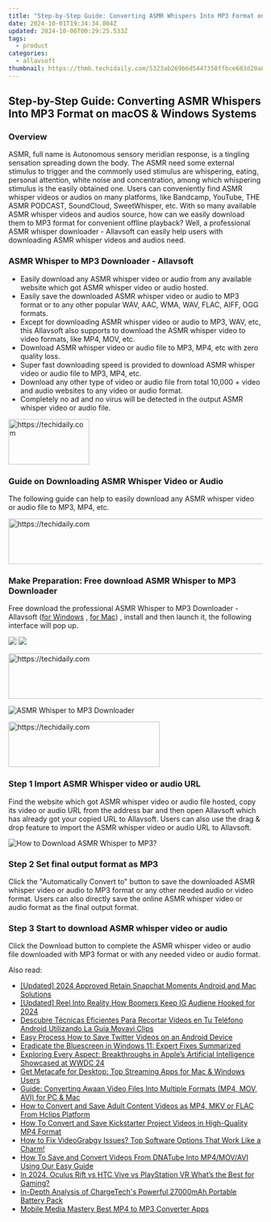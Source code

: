 ```yaml
---
title: "Step-by-Step Guide: Converting ASMR Whispers Into MP3 Format on macOS & Windows Systems"
date: 2024-10-01T19:34:34.804Z
updated: 2024-10-06T00:29:25.533Z
tags:
  - product
categories:
  - allavsoft
thumbnail: https://thmb.techidaily.com/5323ab269b6d5447358ffbce683d20a8b0db809b59cc59254c5cb25869dff46a.jpg
---
```


## Step-by-Step Guide: Converting ASMR Whispers Into MP3 Format on macOS & Windows Systems

### Overview

ASMR, full name is Autonomous sensory meridian response, is a tingling sensation spreading down the body. The ASMR need some external stimulus to trigger and the commonly used stimulus are whispering, eating, personal attention, white noise and concentration, among which whispering stimulus is the easily obtained one. Users can conveniently find ASMR whisper videos or audios on many platforms, like Bandcamp, YouTube, THE ASMR PODCAST, SoundCloud, SweetWhisper, etc. With so many available ASMR whisper videos and audios source, how can we easily download them to MP3 format for convenient offline playback? Well, a professional ASMR whisper downloader - Allavsoft can easily help users with downloading ASMR whisper videos and audios need.

### ASMR Whisper to MP3 Downloader - Allavsoft

* Easily download any ASMR whisper video or audio from any available website which got ASMR whisper video or audio hosted.
* Easily save the downloaded ASMR whisper video or audio to MP3 format or to any other popular WAV, AAC, WMA, WAV, FLAC, AIFF, OGG formats.
* Except for downloading ASMR whisper video or audio to MP3, WAV, etc, this Allavsoft also supports to download the ASMR whisper video to video formats, like MP4, MOV, etc.
* Download ASMR whisper video or audio file to MP3, MP4, etc with zero quality loss.
* Super fast downloading speed is provided to download ASMR whisper video or audio file to MP3, MP4, etc.
* Download any other type of video or audio file from total 10,000 + video and audio websites to any video or audio format.
* Completely no ad and no virus will be detected in the output ASMR whisper video or audio file.

<!-- affiliate ads begin -->
<a href="https://united.elfm.net/c/5597632/2139558/4704" target="_top" id="2139558">
  <img src="//a.impactradius-go.com/display-ad/4704-2139558" border="0" alt="https://techidaily.com" width="160" height="90"/>
</a>
<img height="0" width="0" src="https://united.elfm.net/i/5597632/2139558/4704" style="position:absolute;visibility:hidden;" border="0" />
<!-- affiliate ads end -->

### Guide on Downloading ASMR Whisper Video or Audio

The following guide can help to easily download any ASMR whisper video or audio file to MP3, MP4, etc.

<!-- affiliate ads begin -->
<a href="https://appsumo.8odi.net/c/5597632/2144272/7443" target="_top" id="2144272">
  <img src="//a.impactradius-go.com/display-ad/7443-2144272" border="0" alt="https://techidaily.com" width="728" height="90"/>
</a>
<img height="0" width="0" src="https://appsumo.8odi.net/i/5597632/2144272/7443" style="position:absolute;visibility:hidden;" border="0" />
<!-- affiliate ads end -->

### Make Preparation: Free download ASMR Whisper to MP3 Downloader

Free download the professional ASMR Whisper to MP3 Downloader - Allavsoft ([for Windows](https://tools.techidaily.com/allavsoft/products/) , [for Mac](https://tools.techidaily.com/allavsoft/products/)) , install and then launch it, the following interface will pop up.

[![](https://www.allavsoft.com/how-to/../images/how-to/free-download-win.jpg)](https://tools.techidaily.com/allavsoft/products/) [![](https://www.allavsoft.com/how-to/../images/how-to/free-download-mac.jpg)](https://tools.techidaily.com/allavsoft/products/)

<!-- affiliate ads begin -->
<a href="https://aligracehair.sjv.io/c/5597632/1880944/19272" target="_top" id="1880944">
  <img src="//a.impactradius-go.com/display-ad/19272-1880944" border="0" alt="https://techidaily.com" width="728" height="90"/>
</a>
<img height="0" width="0" src="https://aligracehair.sjv.io/i/5597632/1880944/19272" style="position:absolute;visibility:hidden;" border="0" />
<!-- affiliate ads end -->

![ASMR Whisper to MP3 Downloader](https://www.allavsoft.com/how-to/../images/allavsoft/screen-shot-600.jpg)

<!-- affiliate ads begin -->
<a href="https://aligracehair.sjv.io/c/5597632/2016129/19272" target="_top" id="2016129">
  <img src="//a.impactradius-go.com/display-ad/19272-2016129" border="0" alt="https://techidaily.com" width="300" height="90"/>
</a>
<img height="0" width="0" src="https://aligracehair.sjv.io/i/5597632/2016129/19272" style="position:absolute;visibility:hidden;" border="0" />
<!-- affiliate ads end -->

### Step 1 Import ASMR Whisper video or audio URL

Find the website which got ASMR whisper video or audio file hosted, copy its video or audio URL from the address bar and then open Allavsoft which has already got your copied URL to Allavsoft. Users can also use the drag & drop feature to import the ASMR whisper video or audio URL to Allavsoft.

![How to Download ASMR Whisper to MP3?](https://www.allavsoft.com/how-to/../images/how-to/download-rtmp-video/download-rtmp-video.jpg)

### Step 2 Set final output format as MP3

Click the "Automatically Convert to" button to save the downloaded ASMR whisper video or audio to MP3 format or any other needed audio or video format. Users can also directly save the online ASMR whisper video or audio format as the final output format.

### Step 3 Start to download ASMR whisper video or audio

Click the Download button to complete the ASMR whisper video or audio file downloaded with MP3 format or with any needed video or audio format.

<ins class="adsbygoogle"
     style="display:block"
     data-ad-format="autorelaxed"
     data-ad-client="ca-pub-7571918770474297"
     data-ad-slot="1223367746"></ins>

<ins class="adsbygoogle"
     style="display:block"
     data-ad-client="ca-pub-7571918770474297"
     data-ad-slot="8358498916"
     data-ad-format="auto"
     data-full-width-responsive="true"></ins>

<span class="atpl-alsoreadstyle">Also read:</span>
<div><ul>
<li><a href="https://snapchat-videos.techidaily.com/updated-2024-approved-retain-snapchat-moments-android-and-mac-solutions/"><u>[Updated] 2024 Approved Retain Snapchat Moments Android and Mac Solutions</u></a></li>
<li><a href="https://instagram-clips.techidaily.com/updated-reel-into-reality-how-boomers-keep-ig-audiene-hooked-for-2024/"><u>[Updated] Reel Into Reality How Boomers Keep IG Audiene Hooked for 2024</u></a></li>
<li><a href="https://some-guidance.techidaily.com/descubre-tecnicas-eficientes-para-recortar-videos-en-tu-telefono-android-utilizando-la-guia-movavi-clips/"><u>Descubre Técnicas Eficientes Para Recortar Vídeos en Tu Teléfono Android Utilizando La Guía Movavi Clips</u></a></li>
<li><a href="https://twitter-videos.techidaily.com/easy-process-how-to-save-twitter-videos-on-an-android-device/"><u>Easy Process How to Save Twitter Videos on an Android Device</u></a></li>
<li><a href="https://win11.techidaily.com/eradicate-the-bluescreen-in-windows-11-expert-fixes-summarized/"><u>Eradicate the Bluescreen in Windows 11: Expert Fixes Summarized</u></a></li>
<li><a href="https://tech-revival.techidaily.com/exploring-every-aspect-breakthroughs-in-apples-artificial-intelligence-showcased-at-wwdc-24/"><u>Exploring Every Aspect: Breakthroughs in Apple’s Artificial Intelligence Showcased at WWDC 24</u></a></li>
<li><a href="https://win-data.techidaily.com/get-metacafe-for-desktop-top-streaming-apps-for-mac-and-windows-users/"><u>Get Metacafe for Desktop: Top Streaming Apps for Mac & Windows Users</u></a></li>
<li><a href="https://win-data.techidaily.com/guide-converting-awaan-video-files-into-multiple-formats-mp4-mov-avi-for-pc-and-mac/"><u>Guide: Converting Awaan Video Files Into Multiple Formats (MP4, MOV, AVI) for PC & Mac</u></a></li>
<li><a href="https://win-data.techidaily.com/how-to-convert-and-save-adult-content-videos-as-mp4-mkv-or-flac-from-hclips-platform/"><u>How to Convert and Save Adult Content Videos as MP4, MKV or FLAC From Hclips Platform</u></a></li>
<li><a href="https://win-data.techidaily.com/how-to-convert-and-save-kickstarter-project-videos-in-high-quality-mp4-format/"><u>How To Convert and Save Kickstarter Project Videos in High-Quality MP4 Format</u></a></li>
<li><a href="https://win-data.techidaily.com/how-to-fix-videograbgy-issues-top-software-options-that-work-like-a-charm/"><u>How to Fix VideoGrabgy Issues? Top Software Options That Work Like a Charm!</u></a></li>
<li><a href="https://win-data.techidaily.com/how-to-save-and-convert-videos-from-dnatube-into-mp4movavi-using-our-easy-guide/"><u>How To Save and Convert Videos From DNATube Into MP4/MOV/AVI Using Our Easy Guide</u></a></li>
<li><a href="https://fox-boxes.techidaily.com/in-2024-oculus-rift-vs-htc-vive-vs-playstation-vr-whats-the-best-for-gaming/"><u>In 2024, Oculus Rift vs HTC Vive vs PlayStation VR What’s the Best for Gaming?</u></a></li>
<li><a href="https://meme-emoji.techidaily.com/in-depth-analysis-of-chargetechs-powerful-27000mah-portable-battery-pack/"><u>In-Depth Analysis of ChargeTech's Powerful 27000mAh Portable Battery Pack</u></a></li>
<li><a href="https://ai-vdieo-software.techidaily.com/mobile-media-mastery-best-mp4-to-mp3-converter-apps/"><u>Mobile Media Mastery Best MP4 to MP3 Converter Apps</u></a></li>
</ul></div>

